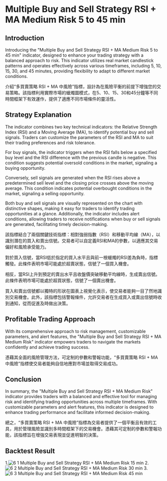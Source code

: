 # Multiple Buy and Sell Strategy RSI + MA Medium Risk 5 to 45 min

## Introduction

Introducing the "Multiple Buy and Sell Strategy RSI + MA Medium Risk 5 to 45 min" indicator, designed to enhance your trading strategy with a balanced approach to risk. This indicator utilizes real market candlestick patterns and operates effectively across various timeframes, including 5, 10, 15, 30, and 45 minutes, providing flexibility to adapt to different market conditions.

介紹“多買賣策略 RSI + MA 中風險”指標，設計為在風險平衡的前提下增強您的交易策略。該指標利用實際市場的蠟燭圖模式，在5、10、15、30和45分鐘等不同時間框架下有效運作，提供了適應不同市場條件的靈活性。

## Strategy Explanation

The indicator combines two key technical indicators: the Relative Strength Index (RSI) and a Moving Average (MA), to identify potential buy and sell signals. Traders can customize the parameters of the RSI and MA to suit their trading preferences and risk tolerance.

For buy signals, the indicator triggers when the RSI falls below a specified buy level and the RSI difference with the previous candle is negative. This condition suggests potential oversold conditions in the market, signaling a buying opportunity.

Conversely, sell signals are generated when the RSI rises above a predetermined sell level and the closing price crosses above the moving average. This condition indicates potential overbought conditions in the market, signaling a selling opportunity.

Both buy and sell signals are visually represented on the chart with distinctive shapes, making it easy for traders to identify trading opportunities at a glance. Additionally, the indicator includes alert conditions, allowing traders to receive notifications when buy or sell signals are generated, facilitating timely decision-making.

該指標結合了兩個關鍵技術指標：相對強弱指數（RSI）和移動平均線（MA），以識別潛在的買入和賣出信號。交易者可以自定義RSI和MA的參數，以適應其交易偏好和風險承受能力。

對於買入信號，當RSI低於指定的買入水平且與前一根蠟燭的RSI差為負時，指標觸發。此條件表明市場可能處於超賣狀態，信號了一個買入機會。

相反，當RSI上升到預定的賣出水平且收盤價突破移動平均線時，生成賣出信號。此條件表明市場可能處於超買狀態，信號了一個賣出機會。

買入和賣出信號都以獨特的形狀在圖表上視覺化表示，使交易者能夠一目了然地識別交易機會。此外，該指標包括警報條件，允許交易者在生成買入或賣出信號時收到通知，從而促進及時做出決策。

## Profitable Trading Approach

With its comprehensive approach to risk management, customizable parameters, and alert features, the "Multiple Buy and Sell Strategy RSI + MA Medium Risk" indicator empowers traders to navigate the markets confidently and achieve trading success.

憑藉其全面的風險管理方法，可定制的參數和警報功能，“多買賣策略 RSI + MA 中風險”指標使交易者能夠自信地應對市場並取得交易成功。

## Conclusion

In summary, the "Multiple Buy and Sell Strategy RSI + MA Medium Risk" indicator provides traders with a balanced and effective tool for managing risk and identifying trading opportunities across multiple timeframes. With customizable parameters and alert features, this indicator is designed to enhance trading performance and facilitate informed decision-making.

總之，“多買賣策略 RSI + MA 中風險”指標為交易者提供了一個平衡且有效的工具，用於管理風險並識別多時間框架下的交易機會。憑藉其可定制的參數和警報功能，該指標旨在增強交易表現並促進明智的決策。

## Backtest Result
1.![6 1   Multiple Buy and Sell Strategy RSI + MA Medium Risk 15 min](https://github.com/WhaleStrategy/Strategies/assets/174404765/17425c3d-0e7a-4712-a192-29969f7ddac5)
2. ![6 2   Multiple Buy and Sell Strategy RSI + MA Medium Risk 30 min](https://github.com/WhaleStrategy/Strategies/assets/174404765/515a86ad-5733-447b-9ee0-a6aa674396f0)
3. ![6 3   Multiple Buy and Sell Strategy RSI + MA Medium Risk 45 min](https://github.com/WhaleStrategy/Strategies/assets/174404765/b114776e-2cc5-4997-8296-55967eb94a57)


